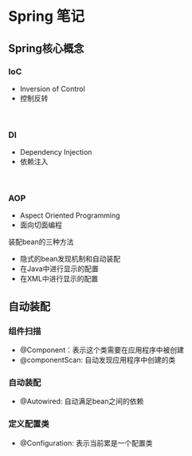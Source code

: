 
# Spring 笔记
## Spring核心概念

### IoC
* Inversion of Control
* 控制反转
<br>

###  DI
* Dependency Injection
* 依赖注入
<br>

###  AOP
* Aspect Oriented Programming
* 面向切面编程

装配bean的三种方法
* 隐式的bean发现机制和自动装配
* 在Java中进行显示的配置
* 在XML中进行显示的配置


## 自动装配
### 组件扫描
* @Component：表示这个类需要在应用程序中被创建
* @componentScan: 自动发现应用程序中创建的类

### 自动装配
* @Autowired: 自动满足bean之间的依赖

### 定义配置类
* @Configuration: 表示当前累是一个配置类
